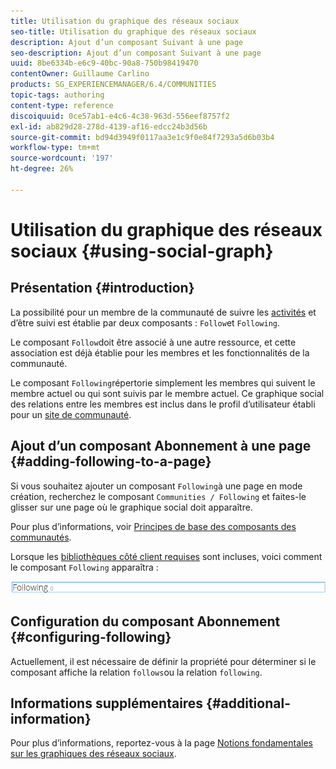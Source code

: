 ```yaml
---
title: Utilisation du graphique des réseaux sociaux
seo-title: Utilisation du graphique des réseaux sociaux
description: Ajout d’un composant Suivant à une page
seo-description: Ajout d’un composant Suivant à une page
uuid: 8be6334b-e6c9-40bc-90a8-750b98419470
contentOwner: Guillaume Carlino
products: SG_EXPERIENCEMANAGER/6.4/COMMUNITIES
topic-tags: authoring
content-type: reference
discoiquuid: 0ce57ab1-e4c6-4c38-963d-556eef8757f2
exl-id: ab829d28-278d-4139-af16-edcc24b3d56b
source-git-commit: bd94d3949f0117aa3e1c9f0e84f7293a5d6b03b4
workflow-type: tm+mt
source-wordcount: '197'
ht-degree: 26%

---
```


# Utilisation du graphique des réseaux sociaux {#using-social-graph}

## Présentation {#introduction}

La possibilité pour un membre de la communauté de suivre les [activités](activities.md) et d’être suivi est établie par deux composants : `Follow`et `Following`.

Le composant `Follow`doit être associé à une autre ressource, et cette association est déjà établie pour les membres et les fonctionnalités de la communauté.

Le composant `Following`répertorie simplement les membres qui suivent le membre actuel ou qui sont suivis par le membre actuel. Ce graphique social des relations entre les membres est inclus dans le profil d’utilisateur établi pour un [site de communauté](overview.md#communitiessites).

## Ajout d’un composant Abonnement à une page {#adding-following-to-a-page}

Si vous souhaitez ajouter un composant `Following`à une page en mode création, recherchez le composant `Communities / Following` et faites-le glisser sur une page où le graphique social doit apparaître.

Pour plus d’informations, voir [Principes de base des composants des communautés](basics.md).

Lorsque les [bibliothèques côté client requises](essentials-socialgraph.md#essentials-for-client-side) sont incluses, voici comment le composant `Following` apparaîtra :

![chlimage_1-447](assets/chlimage_1-447.png)

## Configuration du composant Abonnement {#configuring-following}

Actuellement, il est nécessaire de définir la propriété pour déterminer si le composant affiche la relation `follows`ou la relation `following`.

## Informations supplémentaires {#additional-information}

Pour plus d’informations, reportez-vous à la page [Notions fondamentales sur les graphiques des réseaux sociaux](essentials-socialgraph.md).
